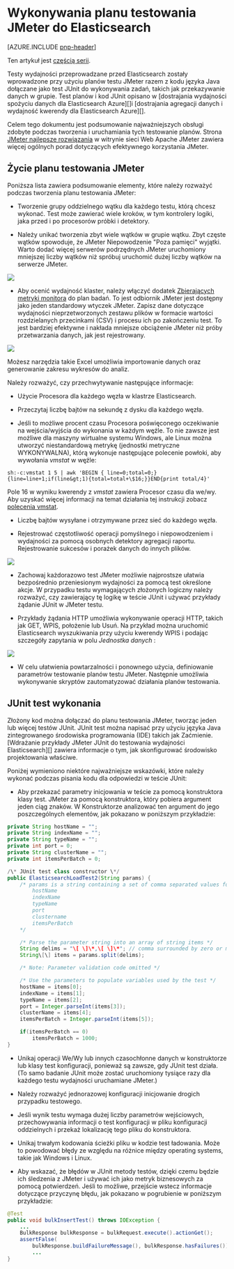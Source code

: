 <properties
   pageTitle="Wykonywania planu testowania JMeter do Elasticsearch | Microsoft Azure"
   description="Jak uruchomić wydajności badań Elasticsearch z JMeter."
   services=""
   documentationCenter="na"
   authors="dragon119"
   manager="bennage"
   editor=""
   tags=""/>

<tags
   ms.service="guidance"
   ms.devlang="na"
   ms.topic="article"
   ms.tgt_pltfrm="na"
   ms.workload="na"
   ms.date="09/22/2016"
   ms.author="masashin" />
   
# <a name="implementing-a-jmeter-test-plan-for-elasticsearch"></a>Wykonywania planu testowania JMeter do Elasticsearch

[AZURE.INCLUDE [pnp-header](../../includes/guidance-pnp-header-include.md)]

Ten artykuł jest [częścią serii](guidance-elasticsearch.md). 

Testy wydajności przeprowadzane przed Elasticsearch zostały wprowadzone przy użyciu planów testu JMeter razem z kodu języka Java dołączane jako test JUnit do wykonywania zadań, takich jak przekazywanie danych w grupie. Test planów i kod JUnit opisano w [dostrajania wydajności spożyciu danych dla Elasticsearch Azure][]i [dostrajania agregacji danych i wydajność kwerendy dla Elasticsearch Azure][].

Celem tego dokumentu jest podsumowanie najważniejszych obsługi zdobyte podczas tworzenia i uruchamiania tych testowanie planów. Strona [JMeter najlepsze rozwiązania](http://jmeter.apache.org/usermanual/best-practices.html) w witrynie sieci Web Apache JMeter zawiera więcej ogólnych porad dotyczących efektywnego korzystania JMeter.

## <a name="implementing-a-jmeter-test-plan"></a>Życie planu testowania JMeter

Poniższa lista zawiera podsumowanie elementy, które należy rozważyć podczas tworzenia planu testowania JMeter:

- Tworzenie grupy oddzielnego wątku dla każdego testu, którą chcesz wykonać. Test może zawierać wiele kroków, w tym kontrolery logiki, jaka przed i po procesorów próbki i detektory.

- Należy unikać tworzenia zbyt wiele wątków w grupie wątku. Zbyt częste wątków spowoduje, że JMeter Niepowodzenie "Poza pamięci" wyjątki. Warto dodać więcej serwerów podrzędnych JMeter uruchomiony mniejszej liczby wątków niż spróbuj uruchomić dużej liczby wątków na serwerze JMeter.

![](./media/guidance-elasticsearch/jmeter-testing1.png)

- Aby ocenić wydajność klaster, należy włączyć dodatek [Zbierających metryki monitora](http://jmeter-plugins.org/wiki/PerfMon/) do plan badań. To jest odbiornik JMeter jest dostępny jako jeden standardowy wtyczek JMeter. Zapisz dane dotyczące wydajności nieprzetworzonych zestawu plików w formacie wartości rozdzielanych przecinkami (CSV) i procesu ich po zakończeniu test. To jest bardziej efektywne i nakłada mniejsze obciążenie JMeter niż próby przetwarzania danych, jak jest rejestrowany. 

![](./media/guidance-elasticsearch/jmeter-testing2.png)

Możesz narzędzia takie Excel umożliwia importowanie danych oraz generowanie zakresu wykresów do analiz.

Należy rozważyć, czy przechwytywanie następujące informacje:

- Użycie Procesora dla każdego węzła w klastrze Elasticsearch.

- Przeczytaj liczbę bajtów na sekundę z dysku dla każdego węzła.

- Jeśli to możliwe procent czasu Procesora poświęconego oczekiwanie na wejścia/wyjścia do wykonania w każdym węźle. To nie zawsze jest możliwe dla maszyny wirtualne systemu Windows, ale Linux można utworzyć niestandardową metrykę (jednostki metryczne WYKONYWALNA), którą wykonuje następujące polecenie powłoki, aby wywołania *vmstat* w węźle:

```Shell
sh:-c:vmstat 1 5 | awk 'BEGIN { line=0;total=0;}{line=line+1;if(line&gt;1){total=total+\$16;}}END{print total/4}'
```

Pole 16 w wyniku kwerendy z *vmstat* zawiera Procesor czasu dla we/wy. Aby uzyskać więcej informacji na temat działania tej instrukcji zobacz [polecenia vmstat](http://linuxcommand.org/man_pages/vmstat8.html).

- Liczbę bajtów wysyłane i otrzymywane przez sieć do każdego węzła.

- Rejestrować częstotliwość operacji pomyślnego i niepowodzeniem i wydajności za pomocą osobnych detektory agregacji raportu. Rejestrowanie sukcesów i porażek danych do innych plików.

![](./media/guidance-elasticsearch/jmeter-testing3.png)

- Zachowaj każdorazowo test JMeter możliwie najprostsze ułatwia bezpośrednio przeniesionym wydajności za pomocą test określone akcje. W przypadku testu wymagających złożonych logiczny należy rozważyć, czy zawierający tę logikę w teście JUnit i używać przykłady żądanie JUnit w JMeter testu.

- Przykłady żądania HTTP umożliwia wykonywanie operacji HTTP, takich jak GET, WPIS, położenie lub Usuń. Na przykład można uruchomić Elasticsearch wyszukiwania przy użyciu kwerendy WPIS i podając szczegóły zapytania w polu *Jednostka danych* :

![](./media/guidance-elasticsearch/jmeter-testing4.png)

- W celu ułatwienia powtarzalności i ponownego użycia, definiowanie parametrów testowanie planów testu JMeter. Następnie umożliwia wykonywanie skryptów zautomatyzować działania planów testowania.

## <a name="implementing-a-junit-test"></a>JUnit test wykonania

Złożony kod można dołączać do planu testowania JMeter, tworząc jeden lub więcej testów JUnit. JUnit test można napisać przy użyciu języka Java zintegrowanego środowiska programowania (IDE) takich jak Zaćmienie. [Wdrażanie przykłady JMeter JUnit do testowania wydajności Elasticsearch][] zawiera informacje o tym, jak skonfigurować środowisko projektowania właściwe.

Poniżej wymieniono niektóre najważniejsze wskazówki, które należy wykonać podczas pisania kodu dla odpowiedzi w teście JUnit:

- Aby przekazać parametry inicjowania w teście za pomocą konstruktora klasy test. JMeter za pomocą konstruktora, który pobiera argument jeden ciąg znaków. W Konstruktorze analizować ten argument do jego poszczególnych elementów, jak pokazano w poniższym przykładzie:

```Java
private String hostName = "";
private String indexName = "";
private String typeName = "";
private int port = 0;
private String clusterName = "";
private int itemsPerBatch = 0;

/\* JUnit test class constructor \*/
public ElasticsearchLoadTest2(String params) {
    /* params is a string containing a set of comma separated values for:
        hostName
        indexName
        typeName
        port
        clustername
        itemsPerBatch
    */

    /* Parse the parameter string into an array of string items */
    String delims = "\[ \]\*,\[ \]\*"; // comma surrounded by zero or more spaces
    String\[\] items = params.split(delims);

    /* Note: Parameter validation code omitted */

    /* Use the parameters to populate variables used by the test */
    hostName = items[0];
    indexName = items[1];
    typeName = items[2];
    port = Integer.parseInt(items[3]);
    clusterName = items[4];
    itemsPerBatch = Integer.parseInt(items[5]);

    if(itemsPerBatch == 0)
        itemsPerBatch = 1000;
}
```

- Unikaj operacji We/Wy lub innych czasochłonne danych w konstruktorze lub klasy test konfiguracji, ponieważ są zawsze, gdy JUnit test działa. (To samo badanie JUnit może zostać uruchomiony tysiące razy dla każdego testu wydajności uruchamiane JMeter.)

- Należy rozważyć jednorazowej konfiguracji inicjowanie drogich przypadku testowego.

- Jeśli wynik testu wymaga dużej liczby parametrów wejściowych, przechowywania informacji o test konfiguracji w pliku konfiguracji oddzielnych i przekaż lokalizację tego pliku do konstruktora.

- Unikaj trwałym kodowania ścieżki pliku w kodzie test ładowania. Może to powodować błędy ze względu na różnice między operating systems, takie jak Windows i Linux.

- Aby wskazać, że błędów w JUnit metody testów, dzięki czemu będzie ich śledzenia z JMeter i używać ich jako metryk biznesowych za pomocą potwierdzeń. Jeśli to możliwe, przejście wstecz informacje dotyczące przyczynę błędu, jak pokazano w pogrubienie w poniższym przykładzie:

```Java
@Test
public void bulkInsertTest() throws IOException {
    ...
    BulkResponse bulkResponse = bulkRequest.execute().actionGet();
    assertFalse(
        bulkResponse.buildFailureMessage(), bulkResponse.hasFailures());
        ...
}
```


[Running Elasticsearch on Azure]: guidance-elasticsearch-running-on-azure.md
[Dostosowywanie wydajności spożyciu danych dla Elasticsearch Azure]: guidance-elasticsearch-tuning-data-ingestion-performance.md
[Rozmieszczanie przykłady JMeter JUnit dla testów wydajności Elasticsearch]: guidance-elasticsearch-deploying-jmeter-junit-sampler.md
[Dostosowywanie agregacji danych i wydajność kwerendy dla Elasticsearch Azure]: guidance-elasticsearch-tuning-data-aggregation-and-query-performance.md
